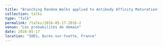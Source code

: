 ```yaml
---
title: "Branching Random Walks applied to Antibody Affinity Maturation"
collection: talks
type: "Talk"
permalink: /talks/2016-05-17-2016-2
venue: "Les probabilités de demain"
date: 2016-05-17
location: "IHÉS, Bures-sur-Yvette, France"
---
```

